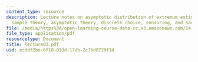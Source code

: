 ```yaml
---
content_type: resource
description: Lecture notes on asymptotic distribution of extremum estimators, large
  sample theory, asymptotic theory, discrete choice, censoring, and sample selection.
file: /media/https%3A/open-learning-course-data-rc.s3.amazonaws.com/14-385-nonlinear-econometric-analysis-fall-2007/ecddf2be6f18093d17db2c76d8729f1d_lecture03.pdf
file_type: application/pdf
resourcetype: Document
title: lecture03.pdf
uid: ecddf2be-6f18-093d-17db-2c76d8729f1d
---
```

